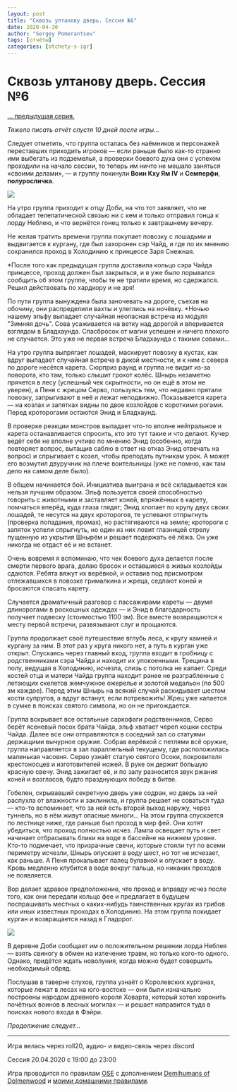 ```yaml
---
layout: post
title: "Сквозь ултанову дверь. Сессия №6"
date: 2020-04-30
author: "Sergey Pomerantsev"
tags: [отчёты]
categories: [otchety-s-igr]
---
```


# Сквозь ултанову дверь. Сессия №6

[… предыдущая серия.](https://stuartzaq.blot.im/%D1%81%D0%BA%D0%B2%D0%BE%D0%B7%D1%8C-%D1%83%D0%BB%D1%82%D0%B0%D0%BD%D0%BE%D0%B2%D1%83-%D0%B4%D0%B2%D0%B5%D1%80%D1%8C-%D1%81%D0%B5%D1%81%D1%81%D0%B8%D1%8F-%E2%84%965)

*Тяжело писать отчёт спустя 10 дней после игры...*

Следует отметить, что группа осталась без наёмников и персонажей переставших приходить игроков — если раньше было как-то странно ими выбегать из подземелья, а проверки боевого духа они с успехом проходили на начало сессии, то теперь им ничто не мешало заняться «своими делами», — и группу покинули **Воин Кху Ям IV** и **Семперфи**, **полуросличка**.


![](/assets/images/ultan_6_1.jpg)

На утро группа приходит к отцу Доби, на что тот заявляет, что не обладает телепатической связью ни с кем и только отправил гонца к лорду Неблею, и что вернётся гонец только к завтрашнему вечеру.

Не желая тратить времени группа покупает повозку с лошадьми и выдвигается к кургану, где был захоронен сэр Чайд, и где по их мнению сохранился проход в Холодинию к принцессе Заря Снежная.

*После того как предыдущая группа доставила кольцо сэра Чайда принцессе, проход должен был закрыться, и я уже было порывался сообщить об этом группе, чтобы те не тратили время, но сдержался. Решил действовать по хардкору и не зря!

По пути группа вынуждена была заночевать на дороге, съехав на обочину, они распределили вахты и улеглись на ночёвку. *Ночью нашему эльфу выпадает случайная неопасная встреча из модуля "Зимняя дочь". Сова усаживается на ветку над дорогой и вперивается взглядом в Бладхаунда. Спасбросок от магии успешен и ничего плохого не случается. Это уже не первая встреча Бладхаунда с такими совами…

На утро группа выпрягает лошадей, маскирует повозку в кустах, как вдруг выпадает случайная встреча в дикой местности, и к ним с севера по дороге несётся карета. Сюрприз раунд и группа не видит из-за поворота, кто там, только слышит грохот колёс. Шнырь незаметно прячется в лесу (успешный чек скрытности, но он ещё в этом не уверен), а Пеня с жрецом Серво, пользуясь тем, что недавно прятали повозку, запрыгивают в неё и лежат неподвижно. Показывается карета — на козлах и запятках видны по двое козлойдов с короткими рогами. Перед кроторогами остаются Энид и Бладхаунд.

В проверке реакции монстров выпадает что-то вполне нейтральное и карета останавливается спросить, кто это тут такие и что делают. Кучер ведёт себя не вполне учтиво по мнению Энид (особенно, когда повторяет вопрос, вытащив саблю в ответ на отказ Энид отвечать на вопрос) и спрыгивает с козел, чтобы преподать путникам урок. А может его возмутил двуручник на плече воительницы (уже не помню, как там дело на самом деле было).

В общем начинается бой. Инициатива выиграна и всё складывается как нельзя лучшим образом. Эльф пользуется своей способностью говорить с животными и заставляет коней, впряжённых в карету, помчаться вперёд, куда глаза глядят; Энид хлопает по крупу двух своих лошадей, те несутся на двух кроторогов, те успевают отпрыгнуть (проверка попадания, промах), но растягиваются на земле; кротороги с запяток успели спрыгнуть, но один из них ловит глазницей стрелу пущенную из укрытия Шнырём и решает подержать её лёжа. Он уже никогда не отдаст её и не встанет.

Очень вовремя я вспоминаю, что чек боевого духа делается после смерти первого врага, делаю бросок и оставшиеся в живых козлойды сдаются. Ребята вяжут их верёвкой, и оставив под присмотром отлежавшихся в повозке грималкина и жреца, седлают коней и бросаются спасать карету.

Случается драматичный разговор с пассажирами кареты — двумя длинорогами в роскошных одеждах — и Энид в благодарность получает подвеску (стоимостью 1100 зм). Все вместе возвращаются к месту первой встречи, развязывают слуг и прощаются.

Группа продолжает своё путешествие вглубь леса, к кругу камней и кургану за ним. В этот раз у круга никого нет, а путь в курган уже открыт. Спускаясь через главный вход, группа входит в гробницу с родственниками сэра Чайда и находит их упокоенными. Трещина в полу, ведущая в Холодинию, исчезла, слизь с потолка не капает. Среди костей отца и матери Чайда группа находит ранее не разграбленные с летающих скелетов жемчужное ожерелье и золотой медальон (по 500 зм каждое). Перед этим Шнырь на всякий случай раскидывает шестом кости супругов, а вдруг встанут, если потревожить! Жрец уже капается в сумке в поисках святого символа, но он не пригождается.

Группа вскрывает все остальные саркофаги родственников, Серво берёт ясеневый посох брата Чайда, эльф хватает череп кошки сестры Чайда. Далее все они отправляются в соседний зал со статуями держащими вычурное оружие. Собрав верёвкой с петлями всё оружие, группа направляется в зал параллельный текущему, где расположилась маленькая часовня. Серво узнаёт статую святого Осоки, покровителя крестоносцев и изготовителей ножей. В руке он держит большую красную свечу. Энид зажигает её, и по залу разносится звук ржания коней и возгласов, будто празднующих победу в битве.

Гобелен, скрывавший секретную дверь уже содран, но дверь за ней распухла от влажности и заклинила, и группа решает не соваться туда — кто-то вспоминает, что за ней есть второй выход наружу, через туннель, но в нём живут опасные миноги… На этом группа спускается по лестнице ниже, где раньше был проход в мир фей. Они хотят убедиться, что проход полностью исчез. Лампа освещает путь и свет начинает отбрасывать блики на воде в бассейне на нижнем уровне. Кто-то подмечает, что призрачные свечи, которые стояли тут по всеми периметру исчезли, Шнырь опускает в воду шест, но тот не исчезает, как раньше. А Пеня прокалывает палец булавкой и опускает в воду. Кровь медленно клубится в воде вокруг пальца, но никаких проходов не появляется.

Вор делает здравое предположение, что проход и вправду исчез после того, как они передали кольцо фее и предлагает в будущем поспрашивать местных о каких-нибудь таинственных кругах из грибов или иных известных проходах в Холодинию. На этом группа покидает курган и возвращается назад в Гладорог.

![](/assets/images/ultan_6_2.jpg)

В деревне Доби сообщает им о положительном решении лорда Неблея — взять свиногу в обмен на излечение травм, но только кого-то одного. Однако, придётся ждать новолуния, когда можно будет совершить необходимый обряд.

Послушав в таверне слухов, группа узнаёт о Королевских курганах, которые лежат в лесах на юго-востоке — они были изначально построены народом древнего короля Ховарта, который хотел хоронить почётных воинов в лесных могилах — и решает направится туда в поисках нового входа в Фэйри.

*Продолжение следует…*

---	

Игра велась через roll20, аудио- и видео-связь через discord

Сессия 20.04.2020 с 19:00 до 23:00

Игра проводится по правилам [OSE](https://ose.ruleplaying.com/) c дополнением [Demihumans of Dolmenwood](https://docs.google.com/document/d/1daIiaMoYlEb0tD5Ef7CU7W189cRns_UgXriePPj6ktk/edit) и [моими домашними правилами](https://docs.google.com/document/d/1UBRN9XMcaotLbzjYuXPwu192-ijSDO1T7-A3fNhyeq0/edit).
